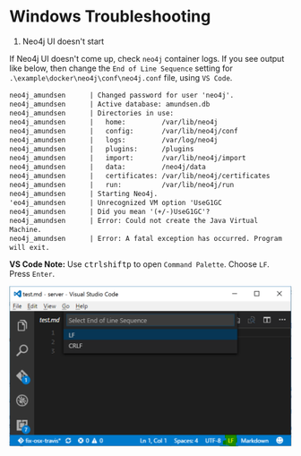 # Windows Troubleshooting

1. Neo4j UI doesn't start

If Neo4j UI doesn't come up, check `neo4j` container logs. If you see output like below, then change the `End of Line Sequence` setting for `.\example\docker\neo4j\conf\neo4j.conf` file, using `VS Code`.

```
neo4j_amundsen      | Changed password for user 'neo4j'.
neo4j_amundsen      | Active database: amundsen.db
neo4j_amundsen      | Directories in use:
neo4j_amundsen      |   home:         /var/lib/neo4j
neo4j_amundsen      |   config:       /var/lib/neo4j/conf
neo4j_amundsen      |   logs:         /var/log/neo4j
neo4j_amundsen      |   plugins:      /plugins
neo4j_amundsen      |   import:       /var/lib/neo4j/import
neo4j_amundsen      |   data:         /neo4j/data
neo4j_amundsen      |   certificates: /var/lib/neo4j/certificates
neo4j_amundsen      |   run:          /var/lib/neo4j/run
neo4j_amundsen      | Starting Neo4j.
'eo4j_amundsen      | Unrecognized VM option 'UseG1GC
neo4j_amundsen      | Did you mean '(+/-)UseG1GC'?
neo4j_amundsen      | Error: Could not create the Java Virtual Machine.
neo4j_amundsen      | Error: A fatal exception has occurred. Program will exit.
```
**VS Code Note:** Use <kbd>ctrl</kbd><kbd>shift</kbd><kbd>p</kbd> to open `Command Palette`. Choose `LF`. Press `Enter`.

![](img/vscode-end-of-line-setting.png)
